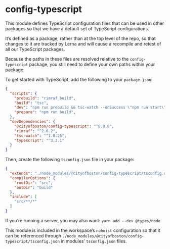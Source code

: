 # config-typescript

This module defines TypeScript configuration files that can be used in other
packages so that we have a default set of TypeScript configurations.

It’s defined as a package, rather than at the top level of the repo, so that
changes to it are tracked by Lerna and will cause a recompile and retest of all
our TypeScript packages.

Because the paths in these files are resolved relative to the
`config-typescript` package, you still need to define your own paths within your
package.

To get started with TypeScript, add the following to your `package.json`:

```json
{
  "scripts": {
    "prebuild": "rimraf build",
    "build": "tsc",
    "dev": "npm run prebuild && tsc-watch --onSuccess \"npm run start\"",
    "prepare": "npm run build",
  },
  "devDependencies": {
    "@cityofboston/config-typescript": "^0.0.0",
    "rimraf": "^2.6.2",
    "tsc-watch": "^1.0.26",
    "typescript": "^3.3.1"
  }
}
```

Then, create the following `tsconfig.json` file in your package:

```json
{
  "extends": "./node_modules/@cityofboston/config-typescript/tsconfig.default.json",
  "compilerOptions": {
    "rootDir": "src",
    "outDir": "build"
  },
  "include": [
    "src/**/*"
  ]
}
```

If you’re running a server, you may also want: `yarn add --dev @types/node`

This module is included in the workspace’s `nohoist` configuration so that it
can be referenced through
`./node_modules/@cityofboston/config-typescript/tsconfig.json` in modules’
`tsconfig.json` files.

